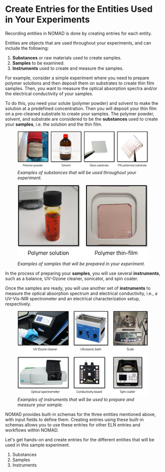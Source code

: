 # Create Entries for the Entities Used in Your Experiments

Recording entities in NOMAD is done by creating entries for each entity.

Entities are objects that are used throughout your experiments, and can include the following:
1. **Substances** or raw materials used to create samples.
2. **Samples** to be examined.
3. **Instruments** used to create and measure the samples.

For example, consider a simple experiment where you need to prepare polymer solutions and then deposit them on substrates to create thin film samples. Then, you want to measure the optical absorption spectra and/or the electrical conductivity of your samples.

To do this, you need your solute (polymer powder) and solvent to make the solution at a predefined concentration. Then you will deposit your thin film on a pre-cleaned substrate to create your samples. 
The polymer powder, solvent, and substrate are considered to be the **substances** used to create your **samples**, i.e. the solution and the thin film. 
<figure>
    <img src="../images/lab_images/substances.png"
         alt="Substances">
    <figcaption><i>Examples of substances that will be used throughout your experiment.</i></figcaption>
</figure>

<figure>
    <img src="../images/lab_images/samples.png"
         alt="Samples">
    <figcaption><i>Examples of samples that will be prepared in your experiment.</i></figcaption>
</figure>


In the process of preparing your **samples**, you will use several **instruments**, such as a balance, UV-Ozone cleaner, sonicator, and spin coater. 

Once the samples are ready, you will use another set of **instruments** to measure the optical absorption spectrum and electrical conductivity, i.e., a UV-Vis-NIR spectrometer and an electrical characterization setup, respectively. 

<figure>
    <img src="../images/lab_images/instruments.png"
         alt="Instruments">
    <figcaption><i>Examples of instruments that will be used to prepare and measure your sample.</i></figcaption>
</figure>

NOMAD provides built-in schemas for the three entities mentioned above, with input fields to define them. Creating entries using these built-in schemas allows you to use these entries for other ELN entries and workflows within NOMAD. 

Let's get hands-on and create entries for the different entities that will be used in this sample experiment. 

1. Substances
2. Samples
3. Instruments

